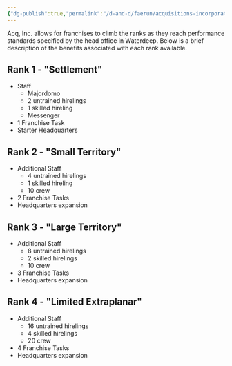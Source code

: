 ```yaml
---
{"dg-publish":true,"permalink":"/d-and-d/faerun/acquisitions-incorporated/player-viewable/franchise-management/main-office-contracts/main-office-ranking/"}
---
```


Acq, Inc. allows for franchises to climb the ranks as they reach performance standards specified by the head office in Waterdeep. Below is a brief description of the benefits associated with each rank available.
## Rank 1 - "Settlement"
- Staff
	- Majordomo
	- 2 untrained hirelings
	- 1 skilled hireling
	- Messenger
- 1 Franchise Task
- Starter Headquarters
## Rank 2 - "Small Territory"
- Additional Staff
	- 4 untrained hirelings
	- 1 skilled hireling
	- 10 crew
- 2 Franchise Tasks
- Headquarters expansion
## Rank 3 - "Large Territory"
- Additional Staff
	- 8 untrained hirelings
	- 2 skilled hirelings
	- 10 crew
- 3 Franchise Tasks
- Headquarters expansion
## Rank 4 - "Limited Extraplanar"
- Additional Staff
	- 16 untrained hirelings
	- 4 skilled hirelings
	- 20 crew
- 4 Franchise Tasks
- Headquarters expansion